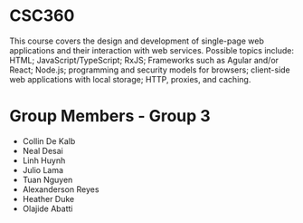 # CSC360
This course covers the design and development of single-page web applications and their interaction with web services. Possible topics include: HTML; JavaScript/TypeScript; RxJS; Frameworks such as Agular and/or React; Node.js; programming and security models for browsers; client-side web applications with local storage; HTTP, proxies, and caching.

# Group Members - Group 3
<ul>
  <li>Collin De Kalb</li>
  <li>Neal Desai</li>
  <li>Linh Huynh</li>
  <li>Julio Lama</li>
  <li>Tuan Nguyen</li>
  <li>Alexanderson Reyes</li>
  <li>Heather Duke</li>
  <li>Olajide Abatti</li>
 </ul>
